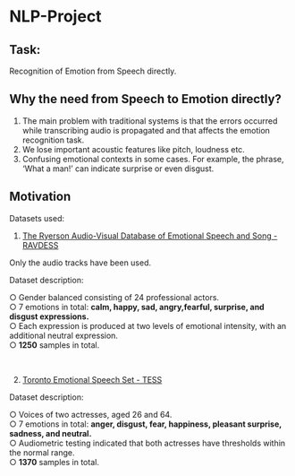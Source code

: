 # NLP-Project
## Task:
Recognition of Emotion from Speech directly.<br>

## Why the need from Speech to Emotion directly?
1) The main problem with traditional systems is that the errors occurred while transcribing audio is propagated and that affects the emotion recognition task.
2) We lose important acoustic features like pitch, loudness etc.
3) Confusing emotional contexts in some cases.
For example, the phrase, ‘What a man!’ can indicate surprise or even disgust.

## Motivation

Datasets used: 

1) [The Ryerson Audio-Visual Database of Emotional Speech and Song - RAVDESS](https://zenodo.org/record/1188976)

Only the audio tracks have been used.

Dataset description:

○ Gender balanced consisting of 24 professional
actors.<br>
○ 7 emotions in total: <b>calm, happy, sad,
angry,fearful, surprise, and disgust
expressions.</b><br>
○ Each expression is produced at two levels of
emotional intensity, with an additional neutral
expression.<br>
○ <b>1250</b> samples in total.

<br>


2) [Toronto Emotional Speech Set - TESS](https://www.kaggle.com/ejlok1/toronto-emotional-speech-set-tess)

Dataset description:

○ Voices of two actresses, aged 26 and 64.<br>
○ 7 emotions in total: <b>anger, disgust, fear, happiness, pleasant surprise, sadness, and neutral.</b><br>
○ Audiometric testing indicated that both actresses have thresholds within the normal range.<br>
○ <b>1370</b> samples in total.

